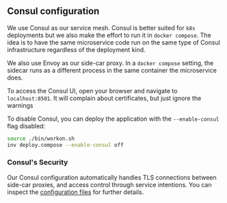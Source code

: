 ## Consul configuration

We use Consul as our service mesh. Consul is better suited for `k8s` deployments
but we also make the effort to run it in `docker compose`. The idea is to have
the same microservice code run on the same type of Consul infrastructure
regardless of the deployment kind.

We also use Envoy as our side-car proxy. In a `docker compose` setting, the
sidecar runs as a different process in the same container the microservice does.

To access the Consul UI, open your browser and navigate to `localhost:8501`. It
will complain about certificates, but just ignore the warnings

To disable Consul, you can deploy the application with the `--enable-consul`
flag disabled:

```bash
source ./bin/workon.sh
inv deploy.compose --enable-consul off
```

### Consul's Security

Our Consul configuration automatically handles TLS connections between side-car
proxies, and access control through service intentions. You can inspect the
[configuration files](./../consul/config) for further details.
